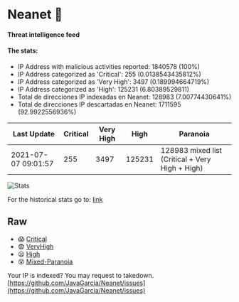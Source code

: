 # Neanet :hocho:
#### Threat intelligence feed
#### The stats:

- IP Address with malicious activities reported: 1840578 (100%)
- IP Address categorized as 'Critical':  255 (0.0138543435812%)
- IP Address categorized as 'Very High':  3497 (0.189994664719%)
- IP Address categorized as 'High':  125231 (6.80389529811)
- Total de direcciones IP indexadas en Neanet:  128983 (7.00774430641%)
- Total de direcciones IP descartadas en Neanet:  1711595 (92.9922556936%)

| Last Update | Critical | Very High | High | Paranoia |
| --- | --- | --- | --- | --- |
| 2021-07-07 09:01:57 | 255 | 3497 | 125231 | 128983 mixed list (Critical + Very High + High)|

![Stats](https://docs.google.com/spreadsheets/d/e/2PACX-1vSnaNMIXVabIpDJjufMlzH7poXnshF3mgd8Is1g9ytUEzVsP5my4Trn8f-xkoLLQ38xpL3HtmUexLo6/pubchart?oid=501124687&format=image)

For the historical stats go to: [link](/stats.csv)
## Raw
- :scream: [Critical](https://raw.githubusercontent.com/JavaGarcia/Neanet/master/blacklists/neanet_critical.txt)
- :fearful: [VeryHigh](https://raw.githubusercontent.com/JavaGarcia/Neanet/master/blacklists/neanet_veryHigh.txtt)
- :frowning: [High](https://raw.githubusercontent.com/JavaGarcia/Neanet/master/blacklists/neanet_high.txt)
- :dizzy_face: [Mixed-Paranoia](https://raw.githubusercontent.com/JavaGarcia/Neanet/master/blacklists/neanet_all.txt)


Your IP is indexed? You may request to takedown. [https://github.com/JavaGarcia/Neanet/issues](https://github.com/JavaGarcia/Neanet/issues)












































































































































































































































































































































































































































































































































































































































































































































































































































































































































































































































































































































































































































































































































































































































































































































































































































































































































































































































































































































































































































































































































































































































































































































































































































































































































































































































































































































































































































































































































































































































































































































































































































































































































































































































































































































































































































































































































































































































































































































































































































































































































































































































































































































































































































































































































































































































































































































































































































































































































































































































































































































































































































































































































































































































































































































































































































































































































































































































































































































































































































































































































































































































































































































































































































































































































































































































































































































































































































































































































































































































































































































































































































































































































































































































































































































































































































